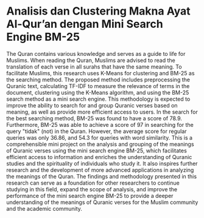 # Analisis dan Clustering Makna Ayat Al-Qur’an dengan Mini Search Engine BM-25

The Quran contains various knowledge and serves as a guide to life for Muslims. When reading the Quran, Muslims are advised to read the translation of each verse in all surahs that have the same meaning. To facilitate Muslims, this research uses K-Means for clustering and BM-25 as the searching method. The proposed method includes preprocessing the Quranic text, calculating TF-IDF to measure the relevance of terms in the document, clustering using the K-Means algorithm, and using the BM-25 search method as a mini search engine. This methodology is expected to improve the ability to search for and group Quranic verses based on meaning, as well as provide more efficient access to users. In the search for the best searching method, BM-25 was found to have a score of 78.9. Furthermore, BM-25 was able to achieve a score of 97 in searching for the query "tidak" (not) in the Quran. However, the average score for regular queries was only 36.86, and 54.3 for queries with word similarity. This is a comprehensible mini project on the analysis and grouping of the meanings of Quranic verses using the mini search engine BM-25, which facilitates efficient access to information and enriches the understanding of Quranic studies and the spirituality of individuals who study it. It also inspires further research and the development of more advanced applications in analyzing the meanings of the Quran. The findings and methodology presented in this research can serve as a foundation for other researchers to continue studying in this field, expand the scope of analysis, and improve the performance of the mini search engine BM-25 to provide a deeper understanding of the meanings of Quranic verses for the Muslim community and the academic community.
